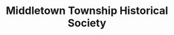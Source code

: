 ---
layout: repo
title: "Middletown Township Historical Society"
id: 14409
permalink: repos/14409/
---